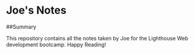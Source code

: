 # Joe's Notes

##Summary

This repository contains all the notes taken by Joe for the Lighthouse Web development bootcamp. Happy Reading!